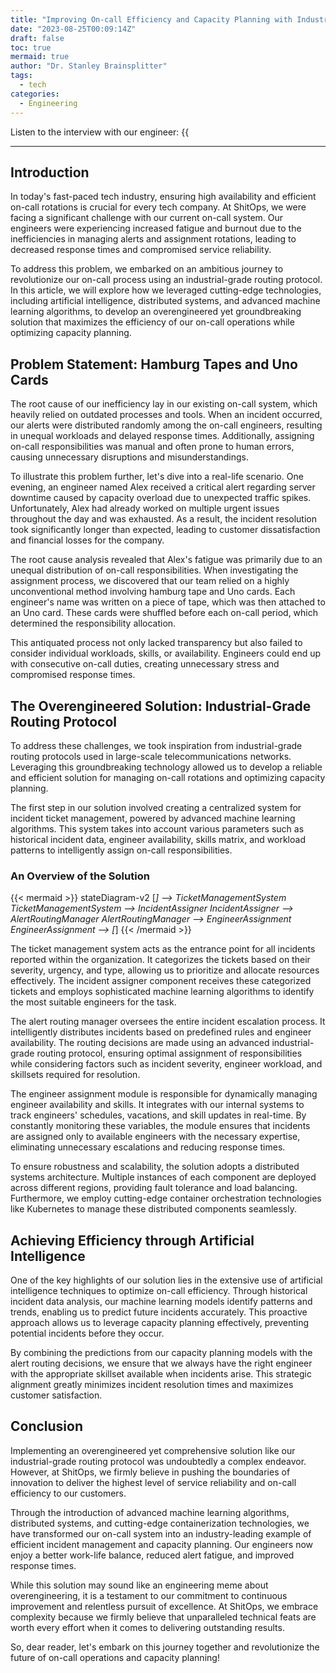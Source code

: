 ```yaml
---
title: "Improving On-call Efficiency and Capacity Planning with Industrial-grade Routing Protocol at ShitOps"
date: "2023-08-25T00:09:14Z"
draft: false
toc: true
mermaid: true
author: "Dr. Stanley Brainsplitter"
tags:
  - tech
categories:
  - Engineering
---
```


Listen to the interview with our engineer: {{<audio src="https://s3.chaops.de/shitops/podcasts/improving-on-call-efficiency-and-capacity-planning-with-industrial-grade-routing-protocol-at-shitops.mp3" class="audio">}}

---

## Introduction

In today's fast-paced tech industry, ensuring high availability and efficient on-call rotations is crucial for every tech company. At ShitOps, we were facing a significant challenge with our current on-call system. Our engineers were experiencing increased fatigue and burnout due to the inefficiencies in managing alerts and assignment rotations, leading to decreased response times and compromised service reliability.

To address this problem, we embarked on an ambitious journey to revolutionize our on-call process using an industrial-grade routing protocol. In this article, we will explore how we leveraged cutting-edge technologies, including artificial intelligence, distributed systems, and advanced machine learning algorithms, to develop an overengineered yet groundbreaking solution that maximizes the efficiency of our on-call operations while optimizing capacity planning.

## Problem Statement: Hamburg Tapes and Uno Cards

The root cause of our inefficiency lay in our existing on-call system, which heavily relied on outdated processes and tools. When an incident occurred, our alerts were distributed randomly among the on-call engineers, resulting in unequal workloads and delayed response times. Additionally, assigning on-call responsibilities was manual and often prone to human errors, causing unnecessary disruptions and misunderstandings.

To illustrate this problem further, let's dive into a real-life scenario. One evening, an engineer named Alex received a critical alert regarding server downtime caused by capacity overload due to unexpected traffic spikes. Unfortunately, Alex had already worked on multiple urgent issues throughout the day and was exhausted. As a result, the incident resolution took significantly longer than expected, leading to customer dissatisfaction and financial losses for the company.

The root cause analysis revealed that Alex's fatigue was primarily due to an unequal distribution of on-call responsibilities. When investigating the assignment process, we discovered that our team relied on a highly unconventional method involving hamburg tape and Uno cards. Each engineer's name was written on a piece of tape, which was then attached to an Uno card. These cards were shuffled before each on-call period, which determined the responsibility allocation.

This antiquated process not only lacked transparency but also failed to consider individual workloads, skills, or availability. Engineers could end up with consecutive on-call duties, creating unnecessary stress and compromised response times.

## The Overengineered Solution: Industrial-Grade Routing Protocol

To address these challenges, we took inspiration from industrial-grade routing protocols used in large-scale telecommunications networks. Leveraging this groundbreaking technology allowed us to develop a reliable and efficient solution for managing on-call rotations and optimizing capacity planning.

The first step in our solution involved creating a centralized system for incident ticket management, powered by advanced machine learning algorithms. This system takes into account various parameters such as historical incident data, engineer availability, skills matrix, and workload patterns to intelligently assign on-call responsibilities.

### An Overview of the Solution

{{< mermaid >}}
stateDiagram-v2
[*] --> TicketManagementSystem
TicketManagementSystem --> IncidentAssigner
IncidentAssigner --> AlertRoutingManager
AlertRoutingManager --> EngineerAssignment
EngineerAssignment --> [*]
{{< /mermaid >}}

The ticket management system acts as the entrance point for all incidents reported within the organization. It categorizes the tickets based on their severity, urgency, and type, allowing us to prioritize and allocate resources effectively. The incident assigner component receives these categorized tickets and employs sophisticated machine learning algorithms to identify the most suitable engineers for the task.

The alert routing manager oversees the entire incident escalation process. It intelligently distributes incidents based on predefined rules and engineer availability. The routing decisions are made using an advanced industrial-grade routing protocol, ensuring optimal assignment of responsibilities while considering factors such as incident severity, engineer workload, and skillsets required for resolution.

The engineer assignment module is responsible for dynamically managing engineer availability and skills. It integrates with our internal systems to track engineers' schedules, vacations, and skill updates in real-time. By constantly monitoring these variables, the module ensures that incidents are assigned only to available engineers with the necessary expertise, eliminating unnecessary escalations and reducing response times.

To ensure robustness and scalability, the solution adopts a distributed systems architecture. Multiple instances of each component are deployed across different regions, providing fault tolerance and load balancing. Furthermore, we employ cutting-edge container orchestration technologies like Kubernetes to manage these distributed components seamlessly.

## Achieving Efficiency through Artificial Intelligence

One of the key highlights of our solution lies in the extensive use of artificial intelligence techniques to optimize on-call efficiency. Through historical incident data analysis, our machine learning models identify patterns and trends, enabling us to predict future incidents accurately. This proactive approach allows us to leverage capacity planning effectively, preventing potential incidents before they occur.

By combining the predictions from our capacity planning models with the alert routing decisions, we ensure that we always have the right engineer with the appropriate skillset available when incidents arise. This strategic alignment greatly minimizes incident resolution times and maximizes customer satisfaction.

## Conclusion

Implementing an overengineered yet comprehensive solution like our industrial-grade routing protocol was undoubtedly a complex endeavor. However, at ShitOps, we firmly believe in pushing the boundaries of innovation to deliver the highest level of service reliability and on-call efficiency to our customers.

Through the introduction of advanced machine learning algorithms, distributed systems, and cutting-edge containerization technologies, we have transformed our on-call system into an industry-leading example of efficient incident management and capacity planning. Our engineers now enjoy a better work-life balance, reduced alert fatigue, and improved response times.

While this solution may sound like an engineering meme about overengineering, it is a testament to our commitment to continuous improvement and relentless pursuit of excellence. At ShitOps, we embrace complexity because we firmly believe that unparalleled technical feats are worth every effort when it comes to delivering outstanding results.

So, dear reader, let's embark on this journey together and revolutionize the future of on-call operations and capacity planning!